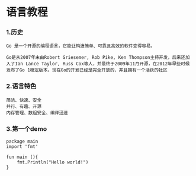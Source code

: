 # 语言教程

### 1.历史
    Go 是一个开源的编程语言，它能让构造简单、可靠且高效的软件变得容易。

    Go是从2007年末由Robert Griesemer, Rob Pike, Ken Thompson主持开发，后来还加入了Ian Lance Taylor, Russ Cox等人，并最终于2009年11月开源，在2012年早些时候发布了Go 1稳定版本。现在Go的开发已经是完全开放的，并且拥有一个活跃的社区

### 2.语言特色
    简洁、快速、安全
    并行、有趣、开源
    内存管理、数组安全、编译迅速

### 3.第一个demo
    package main
    import 'fmt'

    fun main (){
        fmt.Println("Hello world!")
    }
